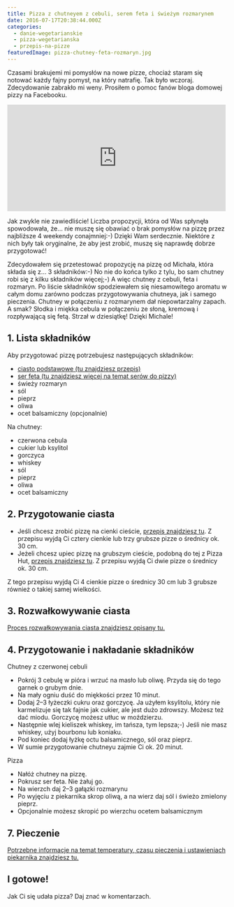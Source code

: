 ```yaml
---
title: Pizza z chutneyem z cebuli, serem feta i świeżym rozmarynem
date: 2016-07-17T20:38:44.000Z
categories: 
  - danie-wegetarianskie
  - pizza-wegetarianska
  - przepis-na-pizze
featuredImage: pizza-chutney-feta-rozmaryn.jpg
---
```


Czasami brakujemi mi pomysłów na nowe pizze, chociaż staram się notować każdy fajny pomysł, na który natrafię. Tak było wczoraj. Zdecydowanie zabrakło mi weny. Prosiłem o pomoc fanów bloga domowej pizzy na Facebooku.

<iframe src="https://www.facebook.com/plugins/post.php?href=https%3A%2F%2Fwww.facebook.com%2Ftwojadomowapizza%2Fposts%2F651960588293125&amp;width=500&amp;show_text=true&amp;appId=174542709271297&amp;height=244" width="500" height="244" style="border:none;overflow:hidden" scrolling="no" frameborder="0" allowtransparency="true"></iframe>

Jak zwykle nie zawiedliście! Liczba propozycji, która od Was spłynęła spowodowała, że… nie muszę się obawiać o brak pomysłów na pizzę przez najbliższe 4 weekendy conajmniej:-) Dzięki Wam serdecznie. Niektóre z nich były tak oryginalne, że aby jest zrobić, muszę się naprawdę dobrze przygotować!

Zdecydowałem się przetestować propozycję na pizzę od Michała, która składa się z… 3 składników:-) No nie do końca tylko z tylu, bo sam chutney robi się z kilku składników więcej;-) A więc chutney z cebuli, feta i rozmaryn. Po liście składników spodziewałem się niesamowitego aromatu w całym domu zarówno podczas przygotowywania chutneya, jak i samego pieczenia. Chutney w połączeniu z rozmarynem dał niepowtarzalny zapach. A smak? Słodka i miękka cebula w połączeniu ze słoną, kremową i rozpływającą się fetą. Strzał w dziesiątkę! Dzięki Michale!

## 1\. Lista składników

Aby przygotować pizzę potrzebujesz następujących składników:

- <a href="/przepis-na-ciasto-na-pizze/" title="Przepis na ciasto podstawowe">ciasto podstawowe (tu znajdziesz przepis)</a>
- <a href="/jaki-ser-wybrac-do-pizzy/" title="Ser do pizzy">ser feta (tu znajdziesz więcej na temat serów do pizzy)</a>
- świeży rozmaryn
- sól
- pieprz
- oliwa
- ocet balsamiczny (opcjonalnie)

Na chutney:

- czerwona cebula
- cukier lub ksylitol
- gorczyca
- whiskey
- sól
- pieprz
- oliwa
- ocet balsamiczny

## 2\. Przygotowanie ciasta

- Jeśli chcesz zrobić pizzę na cienki cieście, <a href="/przepis-na-ciasto-na-pizze/" title="Przepis na ciasto podstawowe">przepis znajdziesz tu</a>. Z przepisu wyjdą Ci cztery cienkie lub trzy grubsze pizze o średnicy ok. 30 cm.
- Jeżeli chcesz upiec pizzę na grubszym cieście, podobną do tej z Pizza Hut, <a href="/jak-zrobic-ciasto-na-pizze-jak-w-pizza-hut/" title="Przepis na pizzę na grubym cieście">przepis znajdziesz tu</a>. Z przepisu wyjdą Ci dwie pizze o średnicy ok. 30 cm.

Z tego przepisu wyjdą Ci 4 cienkie pizze o średnicy 30 cm lub 3 grubsze również o takiej samej wielkości.

## 3\. Rozwałkowywanie ciasta

<a href="/jak-walkowac-ciasto-pizzy/" title="Rozwałkowywanie ciasta">Proces rozwałkowywania ciasta znajdziesz opisany tu.</a>

## 4\. Przygotowanie i nakładanie składników

Chutney z czerwonej cebuli

- Pokrój 3 cebulę w pióra i wrzuć na masło lub oliwę. Przyda się do tego garnek o grubym dnie.
- Na mały ogniu duść do miękkości przez 10 minut.
- Dodaj 2–3 łyżeczki cukru oraz gorczycę. Ja użyłem ksylitolu, który nie karmelizuje się tak fajnie jak cukier, ale jest dużo zdrowszy. Możesz też dać miodu. Gorczycę możesz utłuc w moździerzu.
- Następnie wlej kieliszek whiskey, im tańsza, tym lepsza;-) Jeśli nie masz whiskey, użyj bourbonu lub koniaku.
- Pod koniec dodaj łyżkę octu balsamicznego, sól oraz pieprz.
- W sumie przygotowanie chutneyu zajmie Ci ok. 20 minut.

Pizza

- Nałóż chutney na pizzę.
- Pokrusz ser feta. Nie żałuj go.
- Na wierzch daj 2–3 gałązki rozmarynu
- Po wyjęciu z piekarnika skrop oliwą, a na wierz daj sól i świeżo zmielony pieprz.
- Opcjonalnie możesz skropić po wierzchu ocetem balsamicznym

## 7\. Pieczenie

<a href="/jak-ustawic-piekarnik-pieczenia-pizzy/" title="Jak ustawić piekarnik do pieczenia pizzy">Potrzebne informacje na temat temperatury, czasu pieczenia i ustawieniach piekarnika znajdziesz tu.</a>

## I gotowe!

Jak Ci się udała pizza? Daj znać w komentarzach.

